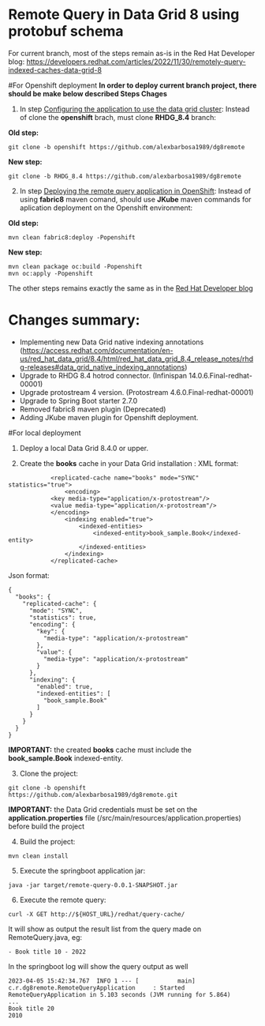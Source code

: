 # Remote Query in Data Grid 8 using protobuf schema

For current branch, most of the steps remain as-is in the Red Hat Developer blog: https://developers.redhat.com/articles/2022/11/30/remotely-query-indexed-caches-data-grid-8

#For Openshift deployment
**In order to deploy current branch project, there should be make below described Steps Chages**
1. In step [Configuring the application to use the data grid cluster](https://developers.redhat.com/articles/2022/11/30/remotely-query-indexed-caches-data-grid-8#configuring_the_application_to_use_the_data_grid_cluster):
Instead of clone the **openshift** brach, must clone **RHDG_8.4** branch:

**Old step:**
~~~
git clone -b openshift https://github.com/alexbarbosa1989/dg8remote
~~~
**New step:**
~~~
git clone -b RHDG_8.4 https://github.com/alexbarbosa1989/dg8remote
~~~

2. In step [Deploying the remote query application in OpenShift](https://developers.redhat.com/articles/2022/11/30/remotely-query-indexed-caches-data-grid-8#deploying_the_remote_query_application_in_openshift):
Instead of using **fabric8** maven comand, should use **JKube** maven commands for aplication deployment on the Openshift environment:

**Old step:**
~~~
mvn clean fabric8:deploy -Popenshift
~~~
**New step:**
~~~
mvn clean package oc:build -Popenshift
mvn oc:apply -Popenshift
~~~

The other steps remains exactly the same as in the [Red Hat Developer blog](https://developers.redhat.com/articles/2022/05/31/integrate-spring-boot-application-red-hat-data-grid)

# Changes summary:
- Implementing new Data Grid native indexing annotations (https://access.redhat.com/documentation/en-us/red_hat_data_grid/8.4/html/red_hat_data_grid_8.4_release_notes/rhdg-releases#data_grid_native_indexing_annotations)
- Upgrade to RHDG 8.4 hotrod connector. (Infinispan 14.0.6.Final-redhat-00001)
- Upgrade protostream 4 version. (Protostream 4.6.0.Final-redhat-00001)
- Upgrade to Spring Boot starter 2.7.0
- Removed fabric8 maven plugin (Deprecated)
- Adding JKube maven plugin for Openshift deployment.


#For local deployment
1. Deploy a local Data Grid 8.4.0 or upper.

2. Create the **books** cache in your Data Grid installation :
XML format:
~~~
            <replicated-cache name="books" mode="SYNC" statistics="true">
                <encoding>
		    <key media-type="application/x-protostream"/>
		    <value media-type="application/x-protostream"/>
	        </encoding>
                <indexing enabled="true">
                    <indexed-entities>
                        <indexed-entity>book_sample.Book</indexed-entity>
                    </indexed-entities>
                </indexing>
            </replicated-cache>
~~~

Json format:
~~~
{
  "books": {
    "replicated-cache": {
      "mode": "SYNC",
      "statistics": true,
      "encoding": {
        "key": {
          "media-type": "application/x-protostream"
        },
        "value": {
          "media-type": "application/x-protostream"
        }
      },
      "indexing": {
        "enabled": true,
        "indexed-entities": [
          "book_sample.Book"
        ]
      }
    }
  }
}
~~~
**IMPORTANT:** the created **books** cache must include the **book_sample.Book** indexed-entity.

3. Clone the project:
~~~
git clone -b openshift https://github.com/alexbarbosa1989/dg8remote.git
~~~

**IMPORTANT:** the Data Grid credentials must be set on the **application.properties** file (/src/main/resources/application.properties) before build the project

4. Build the project:
~~~
mvn clean install
~~~

5. Execute the springboot application jar:

~~~
java -jar target/remote-query-0.0.1-SNAPSHOT.jar 
~~~

6. Execute the remote query:
~~~
curl -X GET http://${HOST_URL}/redhat/query-cache/
~~~

It will show as output the result list  from the query made on RemoteQuery.java, eg:
~~~
- Book title 10 - 2022
~~~

In the springboot log will show the query output as well
~~~
2023-04-05 15:42:34.767  INFO 1 --- [           main] c.r.dg8remote.RemoteQueryApplication     : Started RemoteQueryApplication in 5.103 seconds (JVM running for 5.864)
...
Book title 20
2010
~~~
